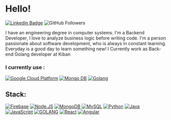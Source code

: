 # Hello!
[![Linkedin Badge](https://img.shields.io/badge/-ricardochi-blue?style=flat&logo=Linkedin&logoColor=white&link=https://www.linkedin.com/in/ricardo-emmanuel-chi-flores-b11412211/)](https://www.linkedin.com/in/ricardo-emmanuel-chi-flores-b11412211/)
![GitHub Followers](https://img.shields.io/github/followers/herochi?style=social)

I have an engineering degree in computer systems.
I'm a Backend Developer, I love to analyze business logic before writing code.
I'm a person passionate about software development, who is always in constant learning. Everyday is a good day to learn something new!
I Currently work as Back-end Golang developer at Kiban

<h3>  I currently use : </h3>
<p>
  <a href="https://cloud.google.com/" ><img alt="Google Cloud Platform" src="https://img.shields.io/badge/-Google_Cloud_Platform-1a73e8?style=flat-square&logo=google-cloud&logoColor=white" /></a>
  <a href="https://www.mongodb.com/es" ><img alt="Mongo DB" src="https://img.shields.io/badge/MongoDB-47A248?style=for-flat-square&logo=mongodb&logoColor=white" /></a>
  <a href="https://golang.google.cn/" ><img alt="Golang" src="https://img.shields.io/badge/Golang-007396?style=flat-square&logo=go&logoColor=white" /></a>
</p>



## Stack:
[![Firebase](https://img.shields.io/badge/Firebase-FFCA28?style=for-the-badge&logo=firebase&logoColor=white&labelColor=101010)]()
[![Node.JS](https://img.shields.io/badge/Node.JS-339933?style=for-the-badge&logo=node.js&logoColor=white&labelColor=101010)]()
[![MongoDB](https://img.shields.io/badge/MongoDB-47A248?style=for-the-badge&logo=mongodb&logoColor=white&labelColor=101010)]()
[![MySQL](https://img.shields.io/badge/MySQL-4479A1?style=for-the-badge&logo=mysql&logoColor=white&labelColor=101010)]()
[![Python](https://img.shields.io/badge/Python-4479A1?style=for-the-badge&logo=python&logoColor=white&labelColor=101010)]()
[![Java](https://img.shields.io/badge/Java-007396?style=for-the-badge&logo=java&logoColor=white&labelColor=101010)]()
[![JavaScript](https://img.shields.io/badge/JavaScript-F7DF1E?style=for-the-badge&logo=javascript&logoColor=white&labelColor=101010)]()
[![GOLANG](https://img.shields.io/badge/Golang-007396?style=for-the-badge&logo=go&logoColor=white&labelColor=202020)]()
[![React](https://img.shields.io/badge/React-232F3E?style=for-the-badge&logo=react&logoColor=white&labelColor=202020)]()
[![Angular](https://img.shields.io/badge/Angular-232F3E?style=for-the-badge&logo=angular&logoColor=red&labelColor=202020)]()
